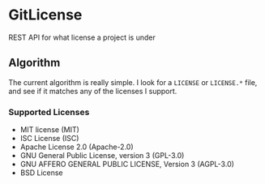 # GitLicense

REST API for what license a project is under

## Algorithm

The current algorithm is really simple. I look for a `LICENSE` or `LICENSE.*` file, and see if it matches any of the licenses I support.

### Supported Licenses

* MIT license (MIT)
* ISC License (ISC)
* Apache License 2.0 (Apache-2.0)
* GNU General Public License, version 3 (GPL-3.0)
* GNU AFFERO GENERAL PUBLIC LICENSE, Version 3 (AGPL-3.0)
* BSD License
